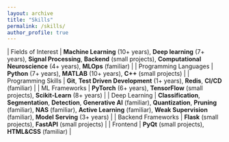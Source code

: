 ```yaml
---
layout: archive
title: "Skills"
permalink: /skills/
author_profile: true
---
```


<style>
    table {
        width: 100%;
        font-size: 20px;
        background-color: $light-gray;
        border:1;
        frame=hsides;
        rules:rows;
    }

    table tbody tr td:nth-child(1){width:25%;}
    table tbody tr td:nth-child(2){width:75%;}

</style>

| Fields of Interest | **Machine Learning** (10+ years), **Deep learning** (7+ years), **Signal Processing**, **Backend** (small projects), **Computational Neuroscience** (4+ years), **MLOps** (familiar) |
| Programming Languages | **Python** (7+ years), **MATLAB** (10+ years), **C++** (small projects) |
| Programming Skills | **Git**, **Test Driven Development** (1+ years), **Redis**, **CI/CD** (familiar) |
| ML Frameworks | **PyTorch** (6+ years), **TensorFlow** (small projects), **Scikit-Learn** (8+ years) |
| Deep Learning | **Classification**, **Segmentation**, **Detection**, **Generative AI** (familiar), **Quantization**, **Pruning** (familiar), **NAS** (familiar), **Active Learning** (familiar), **Weak Supervision** (familiar), **Model Serving** (3+ years) |
| Backend Frameworks | **Flask** (small projects), **FastAPI** (small projects) |
| Frontend | **PyQt** (small projects), **HTML&CSS** (familiar) |
